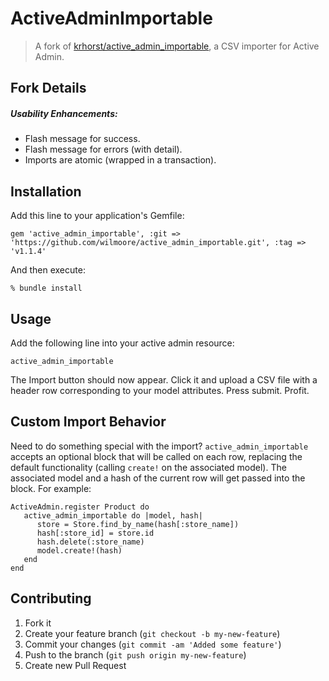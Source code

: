 # ActiveAdminImportable

> A fork of [krhorst/active_admin_importable](https://github.com/krhorst/active_admin_importable), a CSV importer for Active Admin.

## Fork Details

##### Usability Enhancements:

- Flash message for success.
- Flash message for errors (with detail).
- Imports are atomic (wrapped in a transaction).

## Installation

Add this line to your application's Gemfile:

    gem 'active_admin_importable', :git => 'https://github.com/wilmoore/active_admin_importable.git', :tag => 'v1.1.4'

And then execute:

    % bundle install

## Usage

Add the following line into your active admin resource:

    active_admin_importable

The Import button should now appear. Click it and upload a CSV file with a header row corresponding to your model attributes. Press submit. Profit.

## Custom Import Behavior

Need to do something special with the import? `active_admin_importable` accepts an optional block that will be called on each row, replacing the default functionality (calling `create!` on the associated model). The associated model and a hash of the current row will get passed into the block. For example:

```
ActiveAdmin.register Product do
   active_admin_importable do |model, hash|
      store = Store.find_by_name(hash[:store_name])
      hash[:store_id] = store.id
      hash.delete(:store_name)
      model.create!(hash)
   end
end
```

## Contributing

1. Fork it
2. Create your feature branch (`git checkout -b my-new-feature`)
3. Commit your changes (`git commit -am 'Added some feature'`)
4. Push to the branch (`git push origin my-new-feature`)
5. Create new Pull Request

